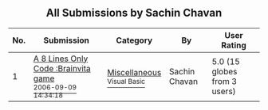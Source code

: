 ﻿<div align="center">

## All Submissions by Sachin Chavan

</div>

No.  | Submission | Category | By   | User Rating
---- | ---------- | -------- | ---- | -----------
1 | [A 8 Lines Only Code :Brainvita game<br /><sup>2006-09-09 14:34:18</sup>](https://github.com/Planet-Source-Code/sachin-chavan-a-8-lines-only-code-brainvita-game__1-66525) | [Miscellaneous<br /><sup>Visual Basic</sup>](../ByCategory/miscellaneous__1-1.md) | Sachin Chavan | 5.0 (15 globes from 3 users)
